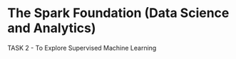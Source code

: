 # The Spark Foundation (Data Science and Analytics)
TASK 2 -  To Explore Supervised Machine Learning
